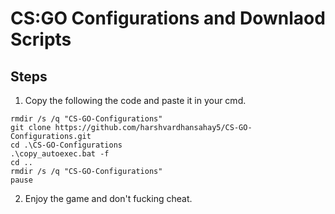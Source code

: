 # CS:GO Configurations and Downlaod Scripts
## Steps
1. Copy the following the code and paste it in your cmd.
```
rmdir /s /q "CS-GO-Configurations"
git clone https://github.com/harshvardhansahay5/CS-GO-Configurations.git
cd .\CS-GO-Configurations
.\copy_autoexec.bat -f
cd ..
rmdir /s /q "CS-GO-Configurations"
pause
```
2. Enjoy the game and don't fucking cheat.

